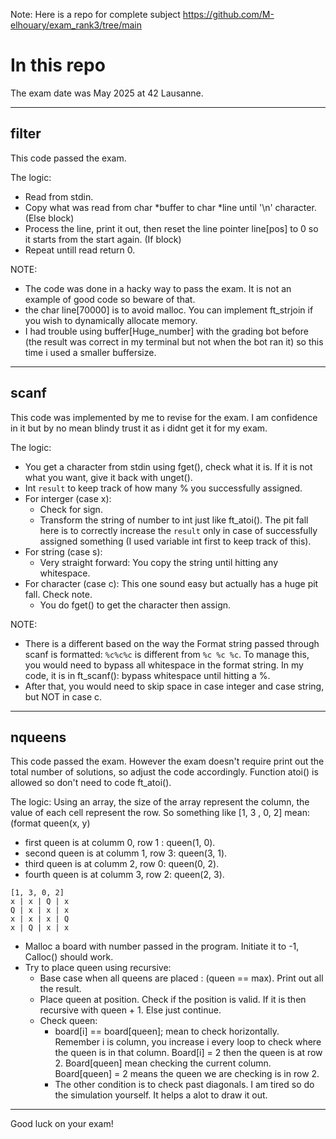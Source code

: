 Note: Here is a repo for complete subject https://github.com/M-elhouary/exam_rank3/tree/main

# In this repo

The exam date was May 2025 at 42 Lausanne.

----------
## filter
This code passed the exam.

The logic:
- Read from stdin.
- Copy what was read from char *buffer to char *line until '\n' character. (Else block)
- Process the line, print it out, then reset the line pointer line[pos] to 0 so it starts from the start again. (If block)
- Repeat untill read return 0.

NOTE:
  - The code was done in a hacky way to pass the exam. It is not an example of good code so beware of that.
  - the char line[70000] is to avoid malloc. You can implement ft_strjoin if you wish to dynamically allocate memory.
  - I had trouble using buffer[Huge_number] with the grading bot before (the result was correct in my terminal but not when the bot ran it) so this time i used a smaller buffersize.
 
----------
## scanf
This code was implemented by me to revise for the exam. I am confidence in it but by no mean blindy trust it as i didnt get it for my exam.

The logic:
- You get a character from stdin using fget(), check what it is. If it is not what you want, give it back with unget().
- Int `result` to keep track of how many % you successfully assigned. 
- For interger (case x):
    - Check for sign.
    - Transform the string of number to int just like ft_atoi(). The pit fall here is to correctly increase the `result` only in case of successfully assigned something (I used variable int first to keep track of this).
- For string (case s):
    - Very straight forward: You copy the string until hitting any whitespace.
- For character (case c): This one sound easy but actually has a huge pit fall. Check note.
    - You do fget() to get the character then assign.

NOTE:
  - There is a different based on the way the Format string passed through scanf is formatted: `%c%c%c` is different from `%c %c %c`. To manage this, you would need to bypass all whitespace in the format string. In my code, it is in ft_scanf(): bypass whitespace until hitting a %.
  - After that, you would need to skip space in case integer and case string, but NOT in case c.

----------
## nqueens
This code passed the exam. However the exam doesn't require print out the total number of solutions, so adjust the code accordingly. Function atoi() is allowed so don't need to code ft_atoi().

The logic: Using an array, the size of the array represent the column, the value of each cell represent the row. So something like [1, 3 , 0, 2] mean: (format queen(x, y)
  - first queen is at columm 0, row 1 : queen(1, 0).
  - second queen is at columm 1, row 3: queen(3, 1).
  - third queen is at columm 2, row 0: queen(0, 2).
  - fourth queen is at columm 3, row 2: queen(2, 3).
```
[1, 3, 0, 2]
x | x | Q | x
Q | x | x | x
x | x | x | Q
x | Q | x | x
```

- Malloc a board with number passed in the program. Initiate it to -1, Calloc() should work.
- Try to place queen using recursive:
    - Base case when all queens are placed : (queen == max). Print out all the result.
    - Place queen at position. Check if the position is valid. If it is then recursive with queen + 1. Else just continue.
    - Check queen:
        - board[i] == board[queen]; mean to check horizontally. 
          Remember i is column, you increase i every loop to check where the queen is in that column. Board[i] = 2 then the queen is at row 2.
          Board[queen] mean checking the current column. Board[queen] = 2 means the queen we are checking is in row 2.
        - The other condition is to check past diagonals. I am tired so do the simulation yourself. It helps a alot to draw it out.

----------
Good luck on your exam!
